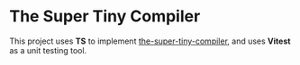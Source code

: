 # The Super Tiny Compiler

This project uses **TS** to implement [the-super-tiny-compiler](https://github.com/jamiebuilds/the-super-tiny-compiler), and uses **Vitest** as a unit testing tool.
